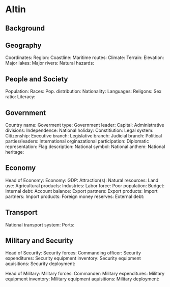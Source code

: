 # Altin

## Background

## Geography
Coordinates:
Region:
Coastline:
Maritime routes:
Climate: 
Terrain:
Elevation:
Major lakes:
Major rivers:
Natural hazards:

## People and Society
Population:
Races: 
Pop. distribution:
Nationality:
Languages:
Religons:
Sex ratio:
Literacy:

## Government
Country name:
Goverment type: 
Government leader:
Capital:
Administrative divisions:
Independence:
National holiday:
Constitiution:
Legal system:
Citizenship:
Executive branch:
Legislative branch:
Judicial branch:
Political parties/leaders:
International orginazational participation:
Diplomatic representation:
Flag description:
National symbol:
National anthem:
National heritage:

## Economy
Head of Economy: 
Economy: 
GDP:
Attraction(s): 
Natural resources: 
Land use: 
Agricultural products: 
Industries: 
Labor force: 
Poor population: 
Budget: 
Internal debt: 
Account balance:
Export partners:
Export products: 
Import partners:
Import products:
Foreign money reserves: 
External debt:  

## Transport
National transport system: 
Ports: 

## Military and Security
Head of Security: 
Security forces: 
Commanding officer: 
Security expenditures: 
Security equipment inventory: 
Security equipment aquisitions: 
Security deployment: 

Head of Military: 
Military forces: 
Commander: 
Military expenditures: 
Military equipment inventory: 
Military equipment aquisitions: 
Military deployment: 